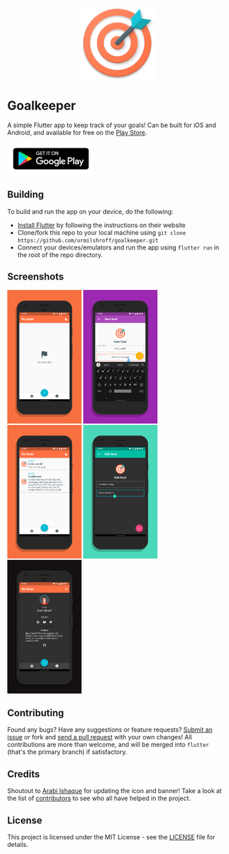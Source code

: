 <p align="center"><img height="170px" width="170px" src="./assets/icon.png" alt="Goalkeeper"/></p>

# Goalkeeper

A simple Flutter app to keep track of your goals! Can be built for iOS and Android, and available for free on the [Play Store](https://play.google.com/store/apps/details?id=tech.urmilshroff.goalkeeper).

[<img height="75" width="200" src="./branding/other/google-play-badge.png" alt="Play Store"/>](https://play.google.com/store/apps/details?id=tech.urmilshroff.goalkeeper)

## Building

To build and run the app on your device, do the following:

-   [Install Flutter](https://flutter.dev/docs/get-started/install/) by following the instructions on their website
-   Clone/fork this repo to your local machine using `git clone https://github.com/urmilshroff/goalkeeper.git`
-   Connect your devices/emulators and run the app using `flutter run` in the root of the repo directory.

## Screenshots

<p><img height="306px" width="170px" src="./branding/screener/pixel-xl/screener_1560163016434.png" alt="Goalkeeper"/> <img height="306px" width="170px" src="./branding/screener/pixel-xl/screener_1560163107452.png" alt="Goalkeeper"/> <img height="306px" width="170px" src="./branding/screener/pixel-xl/screener_1560163212026.png" alt="Goalkeeper"/> <img height="306px" width="170px" src="./branding/screener/pixel-xl/screener_1560163281167.png" alt="Goalkeeper"/> <img height="306px" width="170px" src="./branding/screener/pixel-xl/screener_1560163366785.png" alt="Goalkeeper"/></p>

## Contributing

Found any bugs? Have any suggestions or feature requests? [Submit an issue](https://github.com/urmilshroff/goalkeeper/issues) or fork and [send a pull request](https://github.com/urmilshroff/goalkeeper/pulls) with your own changes! All contributions are more than welcome, and will be merged into `flutter` (that's the primary branch) if satisfactory.

## Credits

Shoutout to [Arabi Ishaque](https://dribbble.com/Arabi) for updating the icon and banner!
Take a look at the list of [contributors](https://github.com/urmilshroff/goalkeeper/graphs/contributors) to see who all have helped in the project.

## License

This project is licensed under the MIT License - see the [LICENSE](LICENSE) file for details.
